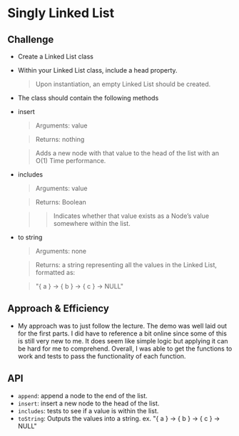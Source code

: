 # Singly Linked List

## Challenge

* Create a Linked List class
* Within your Linked List class, include a head property.

  > Upon instantiation, an empty Linked List should be created.

* The class should contain the following methods
* insert
  > Arguments: value

  > Returns: nothing

  > Adds a new node with that value to the head of the list with an O(1) Time performance.

* includes
  > Arguments: value

  > Returns: Boolean

  > > Indicates whether that value exists as a Node’s value somewhere within the list.
* to string
  > Arguments: none

  > Returns: a string representing all the values in the Linked List, formatted as:

  > "{ a } -> { b } -> { c } -> NULL"

## Approach & Efficiency
- My approach was to just follow the lecture. The demo was well laid out for the first parts. I did have to reference a bit online since some of this is still very new to me. It does seem like simple logic but applying it can be hard for me to comprehend. Overall, I was able to get the functions to work and tests to pass the functionality of each function.

## API
- `append`: append a node to the end of the list.
- `insert`: insert a new node to the head of the list.
- `includes`: tests to see if a value is within the list.
- `toString`: Outputs the values into a string. ex. "{ a } -> { b } -> { c } -> NULL"  
